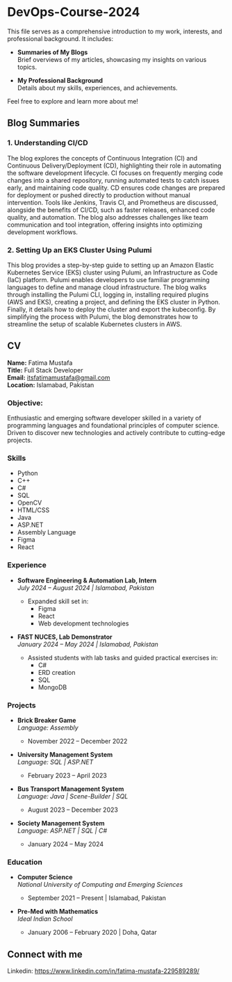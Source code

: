 # DevOps-Course-2024  
This file serves as a comprehensive introduction to my work, interests, and professional background. It includes:  

- **Summaries of My Blogs**  
  Brief overviews of my articles, showcasing my insights on various topics.  

- **My Professional Background**  
  Details about my skills, experiences, and achievements.  

Feel free to explore and learn more about me!  

## Blog Summaries  

### 1. **Understanding CI/CD**  
The blog explores the concepts of Continuous Integration (CI) and Continuous Delivery/Deployment (CD), highlighting their role in automating the software development lifecycle. CI focuses on frequently merging code changes into a shared repository, running automated tests to catch issues early, and maintaining code quality. CD ensures code changes are prepared for deployment or pushed directly to production without manual intervention. Tools like Jenkins, Travis CI, and Prometheus are discussed, alongside the benefits of CI/CD, such as faster releases, enhanced code quality, and automation. The blog also addresses challenges like team communication and tool integration, offering insights into optimizing development workflows.  

### 2. **Setting Up an EKS Cluster Using Pulumi**  
This blog provides a step-by-step guide to setting up an Amazon Elastic Kubernetes Service (EKS) cluster using Pulumi, an Infrastructure as Code (IaC) platform. Pulumi enables developers to use familiar programming languages to define and manage cloud infrastructure. The blog walks through installing the Pulumi CLI, logging in, installing required plugins (AWS and EKS), creating a project, and defining the EKS cluster in Python. Finally, it details how to deploy the cluster and export the kubeconfig. By simplifying the process with Pulumi, the blog demonstrates how to streamline the setup of scalable Kubernetes clusters in AWS.  

## CV  
**Name:** Fatima Mustafa  
**Title:** Full Stack Developer  
**Email:** itsfatimamustafa@gmail.com  
**Location:** Islamabad, Pakistan  

### Objective: 
Enthusiastic and emerging software developer skilled in a variety of programming languages and foundational principles of computer science. Driven to discover new technologies and actively contribute to cutting-edge projects.  


### Skills  
- Python  
- C++  
- C#  
- SQL  
- OpenCV  
- HTML/CSS  
- Java  
- ASP.NET  
- Assembly Language  
- Figma  
- React  

### Experience  
- **Software Engineering & Automation Lab, Intern**  
  _July 2024 – August 2024 | Islamabad, Pakistan_  
  - Expanded skill set in:  
    - Figma  
    - React  
    - Web development technologies  

- **FAST NUCES, Lab Demonstrator**  
  _January 2024 – May 2024 | Islamabad, Pakistan_  
  - Assisted students with lab tasks and guided practical exercises in:  
      - C#  
      - ERD creation  
      - SQL  
      - MongoDB  

### Projects  
- **Brick Breaker Game**  
  _Language: Assembly_  
  - November 2022 – December 2022  

- **University Management System**  
  _Language: SQL | ASP.NET_  
  - February 2023 – April 2023  

- **Bus Transport Management System**  
  _Language: Java | Scene-Builder | SQL_  
  - August 2023 – December 2023  

- **Society Management System**  
  _Language: ASP.NET | SQL | C#_  
  - January 2024 – May 2024  

### Education  
- **Computer Science**  
  _National University of Computing and Emerging Sciences_  
  - September 2021 – Present | Islamabad, Pakistan  

- **Pre-Med with Mathematics**  
  _Ideal Indian School_  
  - January 2006 – February 2020 | Doha, Qatar

 ## Connect with me 
 Linkedin: https://www.linkedin.com/in/fatima-mustafa-229589289/
